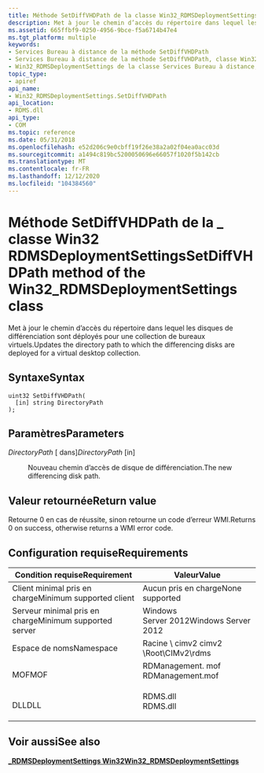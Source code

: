 ```yaml
---
title: Méthode SetDiffVHDPath de la classe Win32_RDMSDeploymentSettings
description: Met à jour le chemin d’accès du répertoire dans lequel les disques de différenciation sont déployés pour une collection de bureaux virtuels.
ms.assetid: 665ffbf9-0250-4956-9bce-f5a6714b47e4
ms.tgt_platform: multiple
keywords:
- Services Bureau à distance de la méthode SetDiffVHDPath
- Services Bureau à distance de la méthode SetDiffVHDPath, classe Win32_RDMSDeploymentSettings
- Win32_RDMSDeploymentSettings de la classe Services Bureau à distance, méthode SetDiffVHDPath
topic_type:
- apiref
api_name:
- Win32_RDMSDeploymentSettings.SetDiffVHDPath
api_location:
- RDMS.dll
api_type:
- COM
ms.topic: reference
ms.date: 05/31/2018
ms.openlocfilehash: e52d206c9e0cbff19f26e38a2a02f04ea0acc03d
ms.sourcegitcommit: a1494c819bc5200050696e66057f1020f5b142cb
ms.translationtype: MT
ms.contentlocale: fr-FR
ms.lasthandoff: 12/12/2020
ms.locfileid: "104384560"
---
```

# <a name="setdiffvhdpath-method-of-the-win32_rdmsdeploymentsettings-class"></a><span data-ttu-id="75acf-106">Méthode SetDiffVHDPath de la \_ classe Win32 RDMSDeploymentSettings</span><span class="sxs-lookup"><span data-stu-id="75acf-106">SetDiffVHDPath method of the Win32\_RDMSDeploymentSettings class</span></span>

<span data-ttu-id="75acf-107">Met à jour le chemin d’accès du répertoire dans lequel les disques de différenciation sont déployés pour une collection de bureaux virtuels.</span><span class="sxs-lookup"><span data-stu-id="75acf-107">Updates the directory path to which the differencing disks are deployed for a virtual desktop collection.</span></span>

## <a name="syntax"></a><span data-ttu-id="75acf-108">Syntaxe</span><span class="sxs-lookup"><span data-stu-id="75acf-108">Syntax</span></span>


```mof
uint32 SetDiffVHDPath(
  [in] string DirectoryPath
);
```



## <a name="parameters"></a><span data-ttu-id="75acf-109">Paramètres</span><span class="sxs-lookup"><span data-stu-id="75acf-109">Parameters</span></span>

<dl> <dt>

<span data-ttu-id="75acf-110">*DirectoryPath* \[ dans\]</span><span class="sxs-lookup"><span data-stu-id="75acf-110">*DirectoryPath* \[in\]</span></span>
</dt> <dd>

<span data-ttu-id="75acf-111">Nouveau chemin d’accès de disque de différenciation.</span><span class="sxs-lookup"><span data-stu-id="75acf-111">The new differencing disk path.</span></span>

</dd> </dl>

## <a name="return-value"></a><span data-ttu-id="75acf-112">Valeur retournée</span><span class="sxs-lookup"><span data-stu-id="75acf-112">Return value</span></span>

<span data-ttu-id="75acf-113">Retourne 0 en cas de réussite, sinon retourne un code d’erreur WMI.</span><span class="sxs-lookup"><span data-stu-id="75acf-113">Returns 0 on success, otherwise returns a WMI error code.</span></span>

## <a name="requirements"></a><span data-ttu-id="75acf-114">Configuration requise</span><span class="sxs-lookup"><span data-stu-id="75acf-114">Requirements</span></span>



| <span data-ttu-id="75acf-115">Condition requise</span><span class="sxs-lookup"><span data-stu-id="75acf-115">Requirement</span></span> | <span data-ttu-id="75acf-116">Valeur</span><span class="sxs-lookup"><span data-stu-id="75acf-116">Value</span></span> |
|-------------------------------------|---------------------------------------------------------------------------------------------|
| <span data-ttu-id="75acf-117">Client minimal pris en charge</span><span class="sxs-lookup"><span data-stu-id="75acf-117">Minimum supported client</span></span><br/> | <span data-ttu-id="75acf-118">Aucun pris en charge</span><span class="sxs-lookup"><span data-stu-id="75acf-118">None supported</span></span><br/>                                                                   |
| <span data-ttu-id="75acf-119">Serveur minimal pris en charge</span><span class="sxs-lookup"><span data-stu-id="75acf-119">Minimum supported server</span></span><br/> | <span data-ttu-id="75acf-120">Windows Server 2012</span><span class="sxs-lookup"><span data-stu-id="75acf-120">Windows Server 2012</span></span><br/>                                                              |
| <span data-ttu-id="75acf-121">Espace de noms</span><span class="sxs-lookup"><span data-stu-id="75acf-121">Namespace</span></span><br/>                | <span data-ttu-id="75acf-122">Racine \\ cimv2 cimv2 \\</span><span class="sxs-lookup"><span data-stu-id="75acf-122">Root\\CIMv2\\rdms</span></span><br/>                                                                |
| <span data-ttu-id="75acf-123">MOF</span><span class="sxs-lookup"><span data-stu-id="75acf-123">MOF</span></span><br/>                      | <dl> <span data-ttu-id="75acf-124"><dt>RDManagement. mof</dt></span><span class="sxs-lookup"><span data-stu-id="75acf-124"><dt>RDManagement.mof</dt></span></span> </dl> |
| <span data-ttu-id="75acf-125">DLL</span><span class="sxs-lookup"><span data-stu-id="75acf-125">DLL</span></span><br/>                      | <dl> <span data-ttu-id="75acf-126"><dt>RDMS.dll</dt></span><span class="sxs-lookup"><span data-stu-id="75acf-126"><dt>RDMS.dll</dt></span></span> </dl>         |



## <a name="see-also"></a><span data-ttu-id="75acf-127">Voir aussi</span><span class="sxs-lookup"><span data-stu-id="75acf-127">See also</span></span>

<dl> <dt>

[<span data-ttu-id="75acf-128">**\_RDMSDeploymentSettings Win32**</span><span class="sxs-lookup"><span data-stu-id="75acf-128">**Win32\_RDMSDeploymentSettings**</span></span>](win32-rdmsdeploymentsettings.md)
</dt> </dl>

 

 





